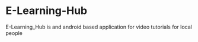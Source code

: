 # E-Learning-Hub
E-Learning_Hub is and android based application for video tutorials for local people

